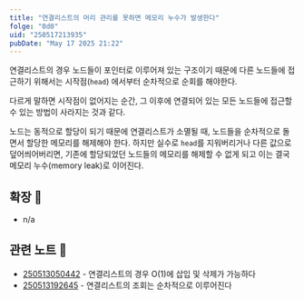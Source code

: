 ```yaml
---
title: "연결리스트의 머리 관리를 못하면 메모리 누수가 발생한다"
folge: "0d0"
uid: "250517213935"
pubDate: "May 17 2025 21:22"
---
```


연결리스트의 경우 노드들이 포인터로 이루어져 있는 구조이기 때문에 다른 노드들에 접근하기 위해서는 시작점(`head`) 에서부터 순차적으로 순회를 해야한다.

다르게 말하면 시작점이 없어지는 순간, 그 이후에 연결되어 있는 모든 노드들에 접근할 수 있는 방법이 사라지는 것과 같다. 

노드는 동적으로 할당이 되기 때문에 연결리스트가 소멸될 때, 노드들을 순차적으로 돌면서 할당한 메모리를 해제해야 한다. 하지만 실수로 `head`를 지워버리거나 다른 값으로 덮어씌어버리면, 기존에 할당되었던 노드들의 메모리를 해제할 수 없게 되고 이는 결국 메모리 누수(memory leak)로 이어진다.

## 확장 🌱
- n/a

## 관련 노트 📘
- [250513050442](/note/250513050442) - 연결리스트의 경우 O(1)에 삽입 및 삭제가 가능하다
- [250513192645](/note/250513192645) - 연결리스트의 조회는 순차적으로 이루어진다

